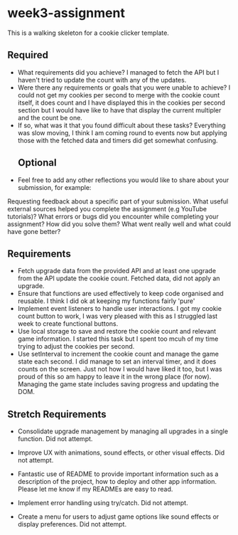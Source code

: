 # week3-assignment

This is a walking skeleton for a cookie clicker template.

## Required

- What requirements did you achieve?
  I managed to fetch the API but I haven't tried to update the count with any of the updates.
- Were there any requirements or goals that you were unable to achieve?
  I could not get my cookies per second to merge with the cookie count itself, it does count and I have displayed this in the cookies per second section but I would have like to have that display the current multipler and the count be one.
- If so, what was it that you found difficult about these tasks?
  Everything was slow moving, I think I am coming round to events now but applying those with the fetched data and timers did get somewhat confusing.
  ## Optional
- Feel free to add any other reflections you would like to share about your submission, for example:

Requesting feedback about a specific part of your submission.
What useful external sources helped you complete the assignment (e.g YouTube tutorials)?
What errors or bugs did you encounter while completing your assignment? How did you solve them?
What went really well and what could have gone better?

## Requirements

- Fetch upgrade data from the provided API and at least one upgrade from the API update the cookie count.
  Fetched data, did not apply an upgrade.
- Ensure that functions are used effectively to keep code organised and reusable.
  I think I did ok at keeping my functions fairly 'pure'
- Implement event listeners to handle user interactions.
  I got my cookie count button to work, I was very pleased with this as I struggled last week to create functional buttons.
- Use local storage to save and restore the cookie count and relevant game information.
  I started this task but I spent too mcuh of my time trying to adjust the cookies per second.
- Use setInterval to increment the cookie count and manage the game state each second.
  I did manage to set an interval timer, and it does counts on the screen. Just not how I would have liked it too, but I was proud of this so am happy to leave it in the wrong place (for now).
  Managing the game state includes saving progress and updating the DOM.

## Stretch Requirements

- Consolidate upgrade management by managing all upgrades in a single function.
  Did not attempt.

- Improve UX with animations, sound effects, or other visual effects.
  Did not attempt.

- Fantastic use of README to provide important information such as a description of the project, how to deploy and other app information.
  Please let me know if my READMEs are easy to read.

- Implement error handling using try/catch.
  Did not attempt.

- Create a menu for users to adjust game options like sound effects or display preferences.
  Did not attempt.
